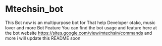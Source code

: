 # Mtechsin_bot
This Bot now is an multipurpose bot for That help Developer otako, music lover and more
Bot Feature
You can find the bot usage and feature here at the bot website https://sites.google.com/view/mtechsin/commands and more i will update this README soon
